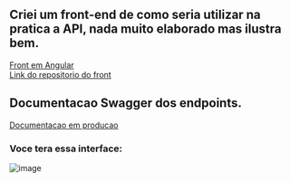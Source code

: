 ## Criei um front-end de como seria utilizar na pratica a API, nada muito elaborado mas ilustra bem.
  <a href="https://front-dio-santander.vercel.app/" target="_blank">Front em Angular</a><br/>
  <a href="https://github.com/tomasavelino0/front-dioSantander" target="_blank">Link do repositorio do front</a>
  
## Documentacao Swagger dos endpoints.
<a href="https://tomas3092.c34.integrator.host/swagger-ui/index.html#/" target="_blank">Documentacao em producao</a>

### Voce tera essa interface:
![image](https://github.com/tomasavelino0/Bootcamp-Santander/assets/104459944/5e8b1474-cec7-4862-97a7-d0e1c15b412d)

